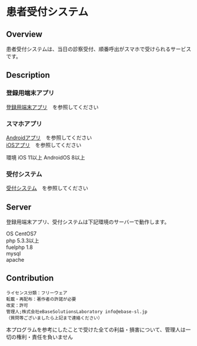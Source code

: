 # 患者受付システム

## Overview
患者受付システムは、当日の診察受付、順番呼出がスマホで受けられるサービスです。

## Description

### 登録用端末アプリ
[登録用端末アプリ](register/)　を参照してください


### スマホアプリ
[Androidアプリ](android/)　を参照してください  
[iOSアプリ](ios/)　を参照してください

環境
iOS 11以上
AndroidOS 8以上

### 受付システム
[受付システム](vm/)　を参照してください


## Server
登録用端末アプリ、受付システムは下記環境のサーバーで動作します。  

OS CentOS7  
php 5.3.3以上  
fuelphp 1.8  
mysql  
apache  

## Contribution
```
ライセンス分類：フリーウェア
転載・再配布：著作者の許諾が必要
改変：許可
管理人;株式会社eBaseSolutionsLaboratory info@ebase-sl.jp
（質問等ございましたら上記まで連絡ください）
```

本プログラムを参考にしたことで受けた全ての利益・損害について、管理人は一切の権利・責任を負いません
